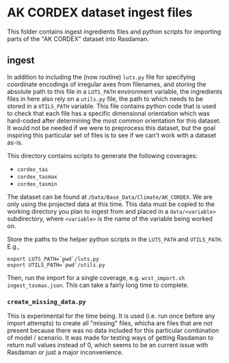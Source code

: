 # AK CORDEX dataset ingest files

This folder contains ingest ingredients files and python scripts for importing parts of the "AK CORDEX" dataset into Rasdaman.

## ingest

In addition to including the (now routine) `luts.py` file for specifying coordinate encodings of irregular axes from filenames, and storing the absolute path to this file in a `LUTS_PATH` environment variable, the ingredients files in here also rely on a `utils.py` file, the path to which needs to be stored in a `UTILS_PATH` variable. This file contains python code that is used to check that each file has a specific dimensional orientation which was hard-coded after determining the most common orientation for this dataset. It would not be needed if we were to preprocess this dataset, but the goal inspiring this particular set of files is to see if we can't work with a dataset as-is.

This directory contains scripts to generate the following coverages:

* `cordex_tas`
* `cordex_tasmax`
* `cordex_tasmin`

The dataset can be found at `/Data/Base_Data/Climate/AK_CORDEX`. We are only using the projected data at this time. This data must be copied to the working directory you plan to ingest from and placed in a `data/<variable>` subdirectory, where `<variable>` is the name of the variable being worked on. 

Store the paths to the helper python scripts in the `LUTS_PATH` and `UTILS_PATH`. E.g., 

```
export LUTS_PATH=`pwd`/luts.py
export UTILS_PATH=`pwd`/utils.py
```

Then, run the import for a single coverage, e.g. `wcst_import.sh ingest_tasmax.json`. This can take a fairly long time to complete.

### `create_missing_data.py`

This is experimental for the time being. It is used (i.e. run once before any import attempts) to create all "missing" files, whicha are files that are not present because there was no data included for this particular combination of model / scenario. It was made for testing ways of getting Rasdaman to return null values instead of 0, which seems to be an current issue with Rasdaman or just a major inconvenience. 
